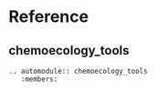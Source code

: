 # Reference

## chemoecology_tools

```{eval-rst}
.. automodule:: chemoecology_tools
   :members:
```
